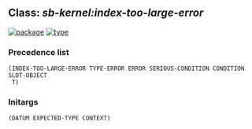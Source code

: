 ## Class: ***sb-kernel:index-too-large-error***
[![package](https://img.shields.io/badge/Package-SB--KERNEL-5f9ea0.svg?style=social&colorA=999999)](../) [![type](https://img.shields.io/badge/Type-Class-5f9ea0.svg?style=social&colorA=999999)](../#class) 
### Precedence list
```
(INDEX-TOO-LARGE-ERROR TYPE-ERROR ERROR SERIOUS-CONDITION CONDITION SLOT-OBJECT
 T)
```
### Initargs
```
(DATUM EXPECTED-TYPE CONTEXT)
```
